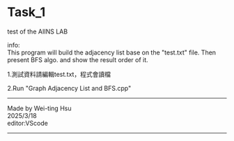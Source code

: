 # Task_1
test of the AIINS LAB  

info:  
  This program will build the adjacency list base on the "test.txt" file.
  Then present BFS algo. and show the result order of it.


1.測試資料請編輯test.txt，程式會讀檔

2.Run "Graph Adjacency List and BFS.cpp"



*************************
Made by Wei-ting Hsu  
2025/3/18  
editor:VScode  

*************************
